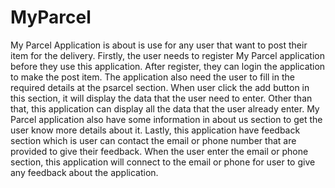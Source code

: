 # MyParcel


My Parcel Application is about is use for any user that want to post their item for the delivery. Firstly, the user needs to register My Parcel application before they use this application. After register, they can login the application to make the post item. The application also need the user to fill in the required details at the psarcel section. When user click the add button in this section, it will display the data that the user need to enter. Other than that, this application can display all the data that the user already enter. My Parcel application also have some information in about us section to get the user know more details about it. Lastly, this application have feedback section which is user can contact the email or phone number that are provided to give their feedback. When the user enter the email or phone section, this application will connect to the email or phone for user to give any feedback about the application. 
